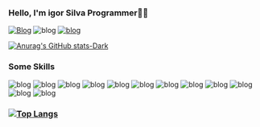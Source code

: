### Hello, I'm igor Silva Programmer🎩👋

[![Blog](https://img.shields.io/badge/LinkedIn-0077B5?style=for-the-badge&logo=linkedin&logoColor=white)](https://www.linkedin.com/in/igor-silva-386b09255/) ![blog](https://img.shields.io/badge/GitHub-100000?style=for-the-badge&logo=github&logoColor=white)
[![blog](https://img.shields.io/badge/Instagram-E4405F?style=for-the-badge&logo=instagram&logoColor=white)](https://www.instagram.com/euigor_santoss/)


[![Anurag's GitHub stats-Dark](https://github-readme-stats.vercel.app/api?username=Igordevz&show_icons=true&theme=dark#gh-dark-mode-only)](https://github.com/Igordevz)



###  Some Skills
![blog](https://img.shields.io/badge/TypeScript-007ACC?style=for-the-badge&logo=typescript&logoColor=white)
![blog](https://img.shields.io/badge/Express.js-404D59?style=for-the-badge)
![blog](https://img.shields.io/badge/React_Router-CA4245?style=for-the-badge&logo=react-router&logoColor=white)
![blog](https://img.shields.io/badge/HTML5-E34F26?style=for-the-badge&logo=html5&logoColor=white)
![blog](https://img.shields.io/badge/CSS3-1572B6?style=for-the-badge&logo=css3&logoColor=white)
![blog](https://img.shields.io/badge/React-20232A?style=for-the-badge&logo=react&logoColor=61DAFB)
![blog](https://img.shields.io/badge/React_Native-20232A?style=for-the-badge&logo=react&logoColor=61DAFB)
![blog](https://img.shields.io/badge/MongoDB-4EA94B?style=for-the-badge&logo=mongodb&logoColor=white)
![blog](https://img.shields.io/badge/styled--components-DB7093?style=for-the-badge&logo=styled-components&logoColor=white)
![blog](https://img.shields.io/badge/Netlify-00C7B7?style=for-the-badge&logo=netlify&logoColor=white)
![blog](https://img.shields.io/badge/JavaScript-323330?style=for-the-badge&logo=javascript&logoColor=F7DF1E)
![blog](https://img.shields.io/badge/Node.js-43853D?style=for-the-badge&logo=node.js&logoColor=white)


### [![Top Langs](https://github-readme-stats.vercel.app/api/top-langs/?username=IgorDevz&layout=compact)](https://github.com/Igordevz/chatgpt-integration)

